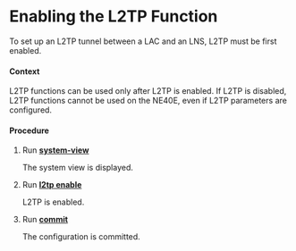 Enabling the L2TP Function
==========================

To set up an L2TP tunnel between a LAC and an LNS, L2TP must be first enabled.

#### Context

L2TP functions can be used only after L2TP is enabled. If L2TP is disabled, L2TP functions cannot be used on the NE40E, even if L2TP parameters are configured.


#### Procedure

1. Run [**system-view**](cmdqueryname=system-view)
   
   
   
   The system view is displayed.
2. Run [**l2tp enable**](cmdqueryname=l2tp+enable)
   
   
   
   L2TP is enabled.
3. Run [**commit**](cmdqueryname=commit)
   
   
   
   The configuration is committed.